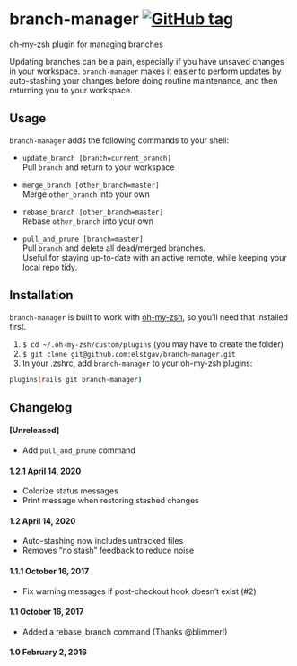 # branch-manager [![GitHub tag](https://img.shields.io/github/v/tag/elstgav/branch-manager?label=version&sort=semver)](#changelog)
oh-my-zsh plugin for managing branches

Updating branches can be a pain, especially if you have unsaved changes in your workspace. `branch-manager` makes it easier to perform updates by auto-stashing your changes before doing routine maintenance, and then returning you to your workspace.

## Usage

`branch-manager` adds the following commands to your shell:

 - `update_branch [branch=current_branch]`  
   Pull `branch` and return to your workspace
    
 - `merge_branch [other_branch=master]`  
   Merge `other_branch` into your own
   
 - `rebase_branch [other_branch=master]`  
   Rebase `other_branch` into your own

 - `pull_and_prune [branch=master]`  
   Pull `branch` and delete all dead/merged branches.  
   Useful for staying up-to-date with an active remote, while keeping your local repo tidy.

## Installation

`branch-manager` is built to work with [oh-my-zsh](https://github.com/robbyrussell/oh-my-zsh/), so you’ll need that installed first.

1. `$ cd ~/.oh-my-zsh/custom/plugins` (you may have to create the folder)
2. `$ git clone git@github.com:elstgav/branch-manager.git`
3. In your .zshrc, add `branch-manager` to your oh-my-zsh plugins:
   
  ```bash 
  plugins(rails git branch-manager)
  ```


## Changelog

#### [Unreleased]

- Add `pull_and_prune` command

#### 1.2.1 April 14, 2020

- Colorize status messages
- Print message when restoring stashed changes

#### 1.2 April 14, 2020

- Auto-stashing now includes untracked files
- Removes “no stash” feedback to reduce noise

#### 1.1.1 October 16, 2017

- Fix warning messages if post-checkout hook doesn’t exist (#2)

#### 1.1 October 16, 2017

- Added a rebase_branch command (Thanks @blimmer!)

#### 1.0 February 2, 2016
